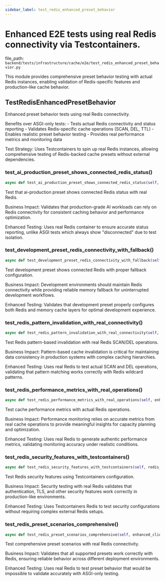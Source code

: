 ```yaml
---
sidebar_label: test_redis_enhanced_preset_behavior
---
```


# Enhanced E2E tests using real Redis connectivity via Testcontainers.

  file_path: `backend/tests/infrastructure/cache/e2e/test_redis_enhanced_preset_behavior.py`

This module provides comprehensive preset behavior testing with actual Redis instances,
enabling validation of Redis-specific features and production-like cache behavior.

## TestRedisEnhancedPresetBehavior

Enhanced preset behavior tests using real Redis connectivity.

Benefits over ASGI-only tests:
    - Tests actual Redis connectivity and status reporting
    - Validates Redis-specific cache operations (SCAN, DEL, TTL)
    - Enables realistic preset behavior testing
    - Provides real performance metrics and monitoring data
    
Test Strategy:
    Uses Testcontainers to spin up real Redis instances, allowing
    comprehensive testing of Redis-backed cache presets without
    external dependencies.

### test_ai_production_preset_shows_connected_redis_status()

```python
async def test_ai_production_preset_shows_connected_redis_status(self, enhanced_client_with_preset):
```

Test that ai-production preset shows connected Redis status with real Redis.

Business Impact:
    Validates that production-grade AI workloads can rely on Redis connectivity
    for consistent caching behavior and performance optimization.
    
Enhanced Testing:
    Uses real Redis container to ensure accurate status reporting,
    unlike ASGI tests which always show "disconnected" due to test isolation.

### test_development_preset_redis_connectivity_with_fallback()

```python
async def test_development_preset_redis_connectivity_with_fallback(self, enhanced_client_with_preset):
```

Test development preset shows connected Redis with proper fallback configuration.

Business Impact:
    Development environments should maintain Redis connectivity while
    providing reliable memory fallback for uninterrupted development workflows.
    
Enhanced Testing:
    Validates that development preset properly configures both Redis
    and memory cache layers for optimal development experience.

### test_redis_pattern_invalidation_with_real_connectivity()

```python
async def test_redis_pattern_invalidation_with_real_connectivity(self, enhanced_client_with_preset):
```

Test Redis pattern-based invalidation with real Redis SCAN/DEL operations.

Business Impact:
    Pattern-based cache invalidation is critical for maintaining data consistency
    in production systems with complex caching hierarchies.
    
Enhanced Testing:
    Uses real Redis to test actual SCAN and DEL operations,
    validating that pattern matching works correctly with Redis wildcard patterns.

### test_redis_performance_metrics_with_real_operations()

```python
async def test_redis_performance_metrics_with_real_operations(self, enhanced_client_with_preset):
```

Test cache performance metrics with actual Redis operations.

Business Impact:
    Performance monitoring relies on accurate metrics from real cache operations
    to provide meaningful insights for capacity planning and optimization.
    
Enhanced Testing:
    Uses real Redis to generate authentic performance metrics,
    validating monitoring accuracy under realistic conditions.

### test_redis_security_features_with_testcontainers()

```python
async def test_redis_security_features_with_testcontainers(self, redis_container, enhanced_cache_preset_app):
```

Test Redis security features using Testcontainers configuration.

Business Impact:
    Security testing with real Redis validates that authentication,
    TLS, and other security features work correctly in production-like environments.
    
Enhanced Testing:
    Uses Testcontainers Redis to test security configurations
    without requiring complex external Redis setups.

### test_redis_preset_scenarios_comprehensive()

```python
async def test_redis_preset_scenarios_comprehensive(self, enhanced_client_with_preset, redis_preset_scenarios):
```

Test comprehensive preset scenarios with real Redis connectivity.

Business Impact:
    Validates that all supported presets work correctly with Redis,
    ensuring reliable behavior across different deployment environments.
    
Enhanced Testing:
    Uses real Redis to test preset behavior that would be impossible
    to validate accurately with ASGI-only testing.
